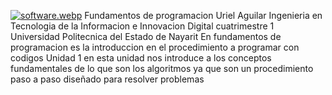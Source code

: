 [![software.webp](https://i.postimg.cc/251HKC4s/software.webp)](https://postimg.cc/yJzXJ4pj)
Fundamentos de programacion 
Uriel Aguilar 
Ingenieria en Tecnologia de la Informacion e  Innovacion Digital 
cuatrimestre 1
Universidad Politecnica del Estado de Nayarit 
En fundamentos de programacion es la introduccion en el procedimiento a programar con codigos 
Unidad 1 
en esta unidad nos introduce a los conceptos fundamentales de lo que son los algoritmos ya que son un procedimiento paso a paso diseñado para resolver problemas 
